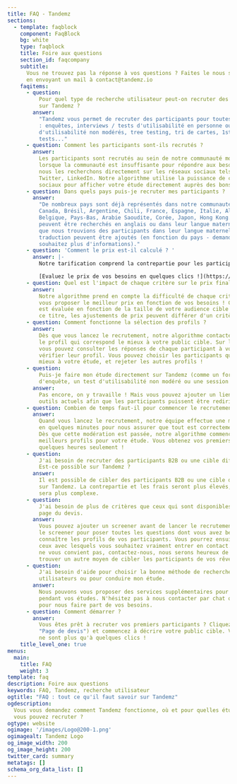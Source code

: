 ```yaml
---
title: FAQ - Tandemz
sections:
  - template: faqblock
    component: FaqBlock
    bg: white
    type: faqblock
    title: Foire aux questions
    section_id: faqcompany
    subtitle:
      Vous ne trouvez pas la réponse à vos questions ? Faites le nous savoir
      en envoyant un mail à contact@tandemz.io
    faqitems:
      - question:
          Pour quel type de recherche utilisateur peut-on recruter des participants
          sur Tandemz ?
        answer:
          "Tandemz vous permet de recruter des participants pour toutes vos études
          : enquêtes, interviews / tests d'utilisabilité en personne ou en ligne, tests
          d'utilisabilité non modérés, tree testing, tri de cartes, 1st click test, 5s
          tests..."
      - question: Comment les participants sont-ils recrutés ?
        answer:
          Les participants sont recrutés au sein de notre communauté mondiale, et
          lorsque la communauté est insuffisante pour répondre aux besoins de votre étude,
          nous les recherchons directement sur les réseaux sociaux tels que Facebook,
          Twitter, LinkedIn. Notre algorithme utilise la puissance de ciblage des réseaux
          sociaux pour afficher votre étude directement auprès des bons utilisateurs.
      - question: Dans quels pays puis-je recruter mes participants ?
        answer:
          "De nombreux pays sont déjà représentés dans notre communauté : Etats-Unis,
          Canada, Brésil, Argentine, Chili, France, Espagne, Italie, Allemagne, Royaume-Uni,
          Belgique, Pays-Bas, Arabie Saoudite, Corée, Japon, Hong Kong... Les participants
          peuvent être recherchés en anglais ou dans leur langue maternelle. Si vous souhaitez
          que nous trouvions des participants dans leur langue maternelle, des frais de
          traduction peuvent être ajoutés (en fonction du pays - demandez-nous si vous
          souhaitez plus d'informations)."
      - question: 'Comment le prix est-il calculé ? '
        answer: |-
          Notre tarification comprend la contrepartie pour les participants et nos frais de service. Notre algorithme ajuste chaque partie en fonction du type d'étude, du coût de la vie dans les pays sélectionnés (pour que nos incitations restent attractives) et de la complexité du recrutement. Chaque critère peut avoir un impact sur l'incitation et/ou sur les frais.

          [Evaluez le prix de vos besoins en quelques clics !](https://app.tandemz.io/recruter-des-participants "Page de devis")
      - question: Quel est l'impact de chaque critère sur le prix final ?
        answer:
          Notre algorithme prend en compte la difficulté de chaque critère pour
          vous proposer le meilleur prix en fonction de vos besoins ! Cette difficulté
          est évaluée en fonction de la taille de votre audience cible potentiel, et à
          ce titre, les ajustements de prix peuvent différer d'un critère à l'autre.
      - question: Comment fonctionne la sélection des profils ?
        answer:
          Dès que vous lancez le recrutement, notre algorithme contacte automatiquement
          le profil qui correspond le mieux à votre public cible. Sur la plateforme Tandemz,
          vous pouvez consulter les réponses de chaque participant à votre screener et
          vérifier leur profil. Vous pouvez choisir les participants qui conviennent le
          mieux à votre étude, et rejeter les autres profils !
      - question:
          Puis-je faire mon étude directement sur Tandemz (comme un formulaire
          d'enquête, un test d'utilisabilité non modéré ou une session en ligne) ?
        answer:
          Pas encore, on y travaille ! Mais vous pouvez ajouter un lien vers vos
          outils actuels afin que les participants puissent être redirigés vers l'étude.
      - question: Combien de temps faut-il pour commencer le recrutement ?
        answer:
          Quand vous lancez le recrutement, notre équipe effectue une modération
          en quelques minutes pour nous assurer que tout est correctement mis en place.
          Dès que cette modération est passée, notre algorithme commence à contacter les
          meilleurs profils pour votre étude. Vous obtenez vos premiers participants en
          quelques heures seulement !
      - question:
          J'ai besoin de recruter des participants B2B ou une cible difficile.
          Est-ce possible sur Tandemz ?
        answer:
          Il est possible de cibler des participants B2B ou une cible difficile
          sur Tandemz. La contrepartie et les frais seront plus élevés, car le recrutement
          sera plus complexe.
      - question:
          J'ai besoin de plus de critères que ceux qui sont disponibles sur la
          page du devis.
        answer:
          Vous pouvez ajouter un screener avant de lancer le recrutement. Utilisez
          le screener pour poser toutes les questions dont vous avez besoin afin de mieux
          connaître les profils de vos participants. Vous pourrez ensuite sélectionner
          ceux avec lesquels vous souhaitez vraiment entrer en contact. Si cette solution
          ne vous convient pas, contactez-nous, nous serons heureux de vous aider et de
          trouver un autre moyen de cibler les participants de vos rêves !
      - question:
          J'ai besoin d'aide pour choisir la bonne méthode de recherche sur les
          utilisateurs ou pour conduire mon étude.
        answer:
          Nous pouvons vous proposer des services supplémentaires pour vous aider
          pendant vos études. N'hésitez pas à nous contacter par chat ou par email à contact@tandemz.io
          pour nous faire part de vos besoins.
      - question: Comment démarrer ?
        answer:
          Vous êtes prêt à recruter vos premiers participants ? Cliquez [ici](https://app.tandemz.io/recruter-des-participants
          "Page de devis") et commencez à décrire votre public cible. Vos premiers participants
          ne sont plus qu'à quelques clics !
    title_level_one: true
menus:
  main:
    title: FAQ
    weight: 3
template: faq
description: Foire aux questions
keywords: FAQ, Tandemz, recherche utilisateur
ogtitle: "FAQ : tout ce qu'il faut savoir sur Tandemz"
ogdescription:
  Vous vous demandez comment Tandemz fonctionne, où et pour quelles études
  vous pouvez recruter ?
ogtype: website
ogimage: '/images/Logo@200-1.png'
ogimagealt: Tandemz Logo
og_image_width: 200
og_image_height: 200
twitter_card: summary
metatags: []
schema_org_data_list: []
---
```

